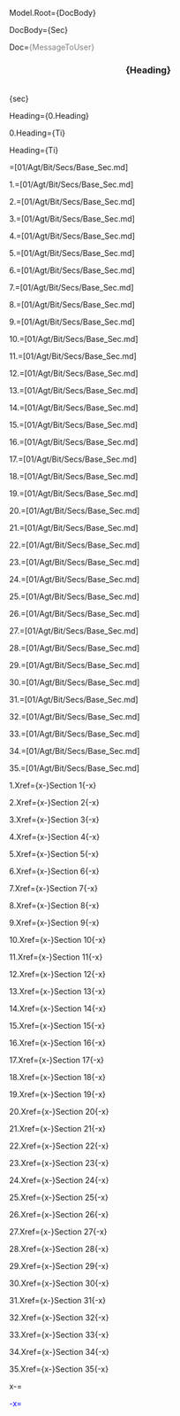Model.Root={DocBody}

DocBody={Sec}

Doc=<font color="grey">{MessageToUser}</font><center><h3>{Heading}</h3></center><br>{sec} 

Heading={0.Heading}

0.Heading={Ti}

Heading={Ti}

=[01/Agt/Bit/Secs/Base_Sec.md]

1.=[01/Agt/Bit/Secs/Base_Sec.md]

2.=[01/Agt/Bit/Secs/Base_Sec.md]

3.=[01/Agt/Bit/Secs/Base_Sec.md]

4.=[01/Agt/Bit/Secs/Base_Sec.md]

5.=[01/Agt/Bit/Secs/Base_Sec.md]

6.=[01/Agt/Bit/Secs/Base_Sec.md]

7.=[01/Agt/Bit/Secs/Base_Sec.md]

8.=[01/Agt/Bit/Secs/Base_Sec.md]

9.=[01/Agt/Bit/Secs/Base_Sec.md]

10.=[01/Agt/Bit/Secs/Base_Sec.md]

11.=[01/Agt/Bit/Secs/Base_Sec.md]

12.=[01/Agt/Bit/Secs/Base_Sec.md]

13.=[01/Agt/Bit/Secs/Base_Sec.md]

14.=[01/Agt/Bit/Secs/Base_Sec.md]

15.=[01/Agt/Bit/Secs/Base_Sec.md]

16.=[01/Agt/Bit/Secs/Base_Sec.md]

17.=[01/Agt/Bit/Secs/Base_Sec.md]

18.=[01/Agt/Bit/Secs/Base_Sec.md]

19.=[01/Agt/Bit/Secs/Base_Sec.md]

20.=[01/Agt/Bit/Secs/Base_Sec.md]

21.=[01/Agt/Bit/Secs/Base_Sec.md]

22.=[01/Agt/Bit/Secs/Base_Sec.md]

23.=[01/Agt/Bit/Secs/Base_Sec.md]

24.=[01/Agt/Bit/Secs/Base_Sec.md]

25.=[01/Agt/Bit/Secs/Base_Sec.md]

26.=[01/Agt/Bit/Secs/Base_Sec.md]

27.=[01/Agt/Bit/Secs/Base_Sec.md]

28.=[01/Agt/Bit/Secs/Base_Sec.md]

29.=[01/Agt/Bit/Secs/Base_Sec.md]

30.=[01/Agt/Bit/Secs/Base_Sec.md]

31.=[01/Agt/Bit/Secs/Base_Sec.md]

32.=[01/Agt/Bit/Secs/Base_Sec.md]

33.=[01/Agt/Bit/Secs/Base_Sec.md]

34.=[01/Agt/Bit/Secs/Base_Sec.md]

35.=[01/Agt/Bit/Secs/Base_Sec.md]

1.Xref={x-}Section 1{-x}

2.Xref={x-}Section 2{-x}

3.Xref={x-}Section 3{-x}

4.Xref={x-}Section 4{-x}

5.Xref={x-}Section 5{-x}

6.Xref={x-}Section 6{-x}

7.Xref={x-}Section 7{-x}

8.Xref={x-}Section 8{-x}

9.Xref={x-}Section 9{-x}

10.Xref={x-}Section 10{-x}

11.Xref={x-}Section 11{-x}

12.Xref={x-}Section 12{-x}

13.Xref={x-}Section 13{-x}

14.Xref={x-}Section 14{-x}

15.Xref={x-}Section 15{-x}

16.Xref={x-}Section 16{-x}

17.Xref={x-}Section 17{-x}

18.Xref={x-}Section 18{-x}

19.Xref={x-}Section 19{-x}

20.Xref={x-}Section 20{-x}

21.Xref={x-}Section 21{-x}

22.Xref={x-}Section 22{-x}

23.Xref={x-}Section 23{-x}

24.Xref={x-}Section 24{-x}

25.Xref={x-}Section 25{-x}

26.Xref={x-}Section 26{-x}

27.Xref={x-}Section 27{-x}

28.Xref={x-}Section 28{-x}

29.Xref={x-}Section 29{-x}

30.Xref={x-}Section 30{-x}

31.Xref={x-}Section 31{-x}

32.Xref={x-}Section 32{-x}

33.Xref={x-}Section 33{-x}

34.Xref={x-}Section 34{-x}

35.Xref={x-}Section 35{-x}

x-=<font color="blue">

-x=</font>
